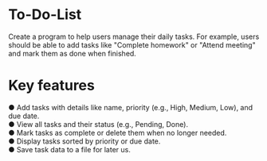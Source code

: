# To-Do-List
Create a program to help users manage their daily tasks. For example, users should be able to add tasks like "Complete homework" or "Attend meeting" and mark them as done when finished.
# Key features
● Add tasks with details like name, priority (e.g., High, Medium, Low), and due date.\
● View all tasks and their status (e.g., Pending, Done).\
● Mark tasks as complete or delete them when no longer needed.\
● Display tasks sorted by priority or due date.\
● Save task data to a file for later us.
